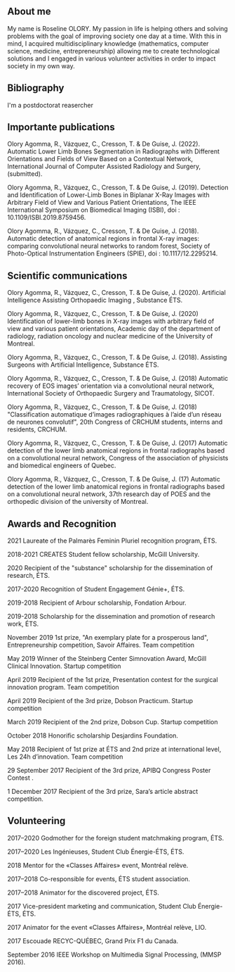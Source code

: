 ## About me
My name is Roseline OLORY. My passion in life is helping others and solving problems with the goal of improving society one day at a time. With this in mind, I acquired multidisciplinary knowledge (mathematics, computer science, medicine, entrepreneurship) allowing me to create technological solutions and I engaged in various volunteer activities in order to impact society in my own way.

## Bibliography
I'm a postdoctorat reasercher



## Importante publications
Olory Agomma, R., Vázquez, C., Cresson, T. & De Guise, J. (2022). Automatic Lower Limb Bones Segmentation in Radiographs with Different Orientations and Fields of View Based on a Contextual Network, International Journal of Computer Assisted Radiology and Surgery, (submitted).

Olory Agomma, R., Vázquez, C., Cresson, T. & De Guise, J. (2019). Detection and Identification of Lower-Limb Bones in Biplanar X-Ray Images with Arbitrary Field of View and Various Patient Orientations, The IEEE International Symposium on Biomedical Imaging (ISBI), doi : 10.1109/ISBI.2019.8759456.

Olory Agomma, R., Vázquez, C., Cresson, T. & De Guise, J. (2018). Automatic detection of anatomical regions in frontal X-ray images: comparing convolutional neural networks to random forest, Society of Photo-Optical Instrumentation Engineers (SPIE), doi : 10.1117/12.2295214.

## Scientific communications
Olory Agomma, R., Vázquez, C., Cresson, T. & De Guise, J. (2020). Artificial Intelligence Assisting Orthopaedic Imaging , Substance ÉTS.

Olory Agomma, R., Vázquez, C., Cresson, T. & De Guise, J. (2020) Identification of lower-limb bones in X-ray images with arbitrary field of view and various patient orientations, Academic day of the department of radiology, radiation oncology and nuclear medicine of the University of Montreal.

Olory Agomma, R., Vázquez, C., Cresson, T. & De Guise, J. (2018). Assisting Surgeons with Artificial Intelligence, Substance ÉTS.

Olory Agomma, R., Vázquez, C., Cresson, T. & De Guise, J. (2018) Automatic recovery of EOS images’ orientation via a convolutional neural network, International Society of Orthopaedic Surgery and Traumatology, SICOT.

Olory Agomma, R., Vázquez, C., Cresson, T. & De Guise, J. (2018) "Classification automatique d’images radiographiques à l’aide d’un réseau de neurones convolutif", 20th Congress of CRCHUM students, interns and residents, CRCHUM.

Olory Agomma, R., Vázquez, C., Cresson, T. & De Guise, J. (2017) Automatic detection of the lower limb anatomical regions in frontal radiographs based on a convolutional neural network, Congress of the association of physicists and biomedical engineers of Quebec.

Olory Agomma, R., Vázquez, C., Cresson, T. & De Guise, J. (17) Automatic detection of the lower limb anatomical regions in frontal radiographs based on a convolutional neural network, 37th research day of POES and the orthopedic division of the university of Montreal.

## Awards and Recognition

2021 Laureate of the Palmarès Feminin Pluriel recognition program, ÉTS.

2018-2021 CREATES Student fellow scholarship, McGill University.

2020 Recipient of the "substance" scholarship for the dissemination of research, ÉTS.

2017-2020 Recognition of Student Engagement Génie+, ÉTS.

2019-2018 Recipient of Arbour scholarship, Fondation Arbour.

2019-2018 Scholarship for the dissemination and promotion of research work, ÉTS.

November 2019 1st prize, "An exemplary plate for a prosperous land", Entrepreneurship competition, Savoir Affaires. Team competition

May 2019 Winner of the Steinberg Center Simnovation Award, McGill Clinical Innovation. Startup competition

April 2019 Recipient of the 1st prize, Presentation contest for the surgical innovation program. Team competition

April 2019 Recipient of the 3rd prize, Dobson Practicum. Startup competition

March 2019 Recipient of the 2nd prize, Dobson Cup. Startup competition

October 2018 Honorific scholarship Desjardins Foundation.

May 2018 Recipient of 1st prize at ÉTS and 2nd prize at international level, Les 24h d’innovation. Team competition

29 September 2017 Recipient of the 3rd prize, APIBQ Congress Poster Contest .

1 December 2017 Recipient of the 3rd prize, Sara’s article abstract competition.


## Volunteering

2017–2020 Godmother for the foreign student matchmaking program, ÉTS.

2017–2020 Les Ingénieuses, Student Club Énergie-ÉTS, ÉTS.

2018 Mentor for the «Classes Affaires» event, Montréal relève.

2017–2018 Co-responsible for events, ÉTS student association.

2017–2018 Animator for the discovered project, ÉTS.

2017 Vice-president marketing and communication, Student Club Énergie-ÉTS, ÉTS.

2017 Animator for the event «Classes Affaires», Montréal relève, LIO.

2017 Escouade RECYC-QUÉBEC, Grand Prix F1 du Canada.

September 2016 IEEE Workshop on Multimedia Signal Processing, (MMSP 2016).
